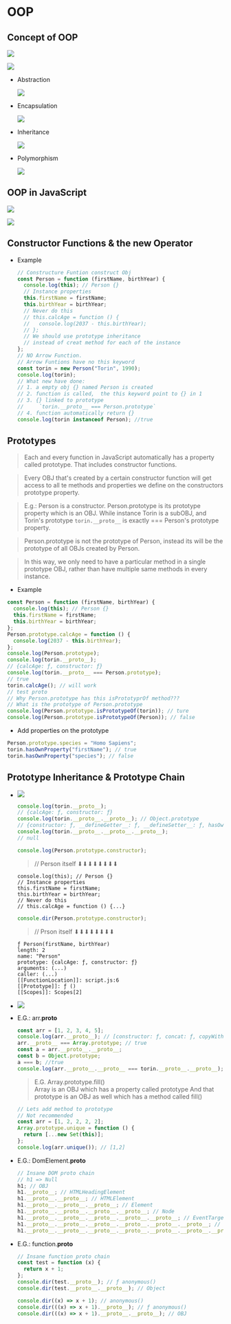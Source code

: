 # OOP

## Concept of OOP

![](img/oop1.png)

![](img/oop2.png)

- Abstraction

  ![](img/oop3.png)

- Encapsulation

  ![](img/oop4.png)

- Inheritance

  ![](img/oop5.png)

- Polymorphism

  ![](img/oop6.png)

## OOP in JavaScript

![](img/oop7.png)

![](img/oop8.png)

## Constructor Functions & the new Operator

- Example

  ```javascript
  // Constructure Funtion construct Obj
  const Person = function (firstName, birthYear) {
    console.log(this); // Person {}
    // Instance properties
    this.firstName = firstName;
    this.birthYear = birthYear;
    // Never do this
    // this.calcAge = function () {
    //   console.log(2037 - this.birthYear);
    // };
    // We should use prototype inheritance
    // instead of creat method for each of the instance
  };
  // NO Arrow Function.
  // Arrow Funtions have no this keyword
  const torin = new Person("Torin", 1990);
  console.log(torin);
  // What new have done:
  // 1. a empty obj {} named Person is created
  // 2. function is called,  the this keyword point to {} in 1
  // 3. {} linked to prototype
  //     `torin.__proto__ === Person.prototype`
  // 4. function automatically return {}
  console.log(torin instanceof Person); //true
  ```

## Prototypes

> Each and every function in JavaScript automatically has a property called prototype. That includes constructor functions.

> Every OBJ that's created by a certain constructor function will get access to all te methods and properties we define on the constructors prototype property.

> E.g.: Person is a constructor. Person.prototype is its prototype property which is an OBJ. While instance Torin is a subOBJ, and Torin's prototype `torin.__proto__` is exactly === Person's prototype property.

> Person.prototype is not the prototype of Person, instead its will be the prototype of all OBJs created by Person.

> In this way, we only need to have a particular method in a single prototype OBJ, rather than have multiple same methods in every instance.

- Example

```javascript
const Person = function (firstName, birthYear) {
  console.log(this); // Person {}
  this.firstName = firstName;
  this.birthYear = birthYear;
};
Person.prototype.calcAge = function () {
  console.log(2037 - this.birthYear);
};
console.log(Person.prototype);
console.log(torin.__proto__);
// {calcAge: ƒ, constructor: ƒ}
console.log(torin.__proto__ === Person.prototype);
// true
torin.calcAge(); // will work
// test proto
// Why Person.prototype has this isPrototyprOf method???
// What is the prototype of Person.prototype
console.log(Person.prototype.isPrototypeOf(torin)); // ture
console.log(Person.prototype.isPrototypeOf(Person)); // false
```

- Add properties on the prototype

```javascript
Person.prototype.species = "Homo Sapiens";
torin.hasOwnProperty("firstName"); // true
torin.hasOwnProperty("species"); // false
```

## Prototype Inheritance & Prototype Chain

- ![](img/oop9.png)

  ```javascript
  console.log(torin.__proto__);
  // {calcAge: ƒ, constructor: ƒ}
  console.log(torin.__proto__.__proto__); // Object.prototype
  // {constructor: ƒ, __defineGetter__: ƒ, __defineSetter__: ƒ, hasOwnProperty: ƒ, __lookupGetter__: ƒ, …}
  console.log(torin.__proto__.__proto__.__proto__);
  // null
  ```

  ```javascript
  console.log(Person.prototype.constructor);
  ```

  > // Person itself ⬇⬇⬇⬇⬇⬇⬇⬇

  ```ƒ (firstName, birthYear) {
  console.log(this); // Person {}
  // Instance properties
  this.firstName = firstName;
  this.birthYear = birthYear;
  // Never do this
  // this.calcAge = function () {...}
  ```

  ```javascript
  console.dir(Person.prototype.constructor);
  ```

  > // Prson itself ⬇⬇⬇⬇⬇⬇⬇⬇

  ```
  ƒ Person(firstName, birthYear)
  length: 2
  name: "Person"
  prototype: {calcAge: ƒ, constructor: ƒ}
  arguments: (...)
  caller: (...)
  [[FunctionLocation]]: script.js:6
  [[Prototype]]: ƒ ()
  [[Scopes]]: Scopes[2]
  ```

- ![](img/oop10.png)

- E.G.: arr.**proto**

  ```javascript
  const arr = [1, 2, 3, 4, 5];
  console.log(arr.__proto__); // [constructor: ƒ, concat: ƒ, copyWithin: ƒ, fill: ƒ, find: ƒ, …]
  arr.__proto__ === Array.prototype; // true
  const a = arr.__proto__.__proto__;
  const b = Object.prototype;
  a === b; //true
  console.log(arr.__proto__.__proto__ === torin.__proto__.__proto__); // {constructor: ƒ, __defineGetter__: ƒ, __defineSetter__: ƒ, hasOwnProperty: ƒ, __lookupGetter__: ƒ, …}
  ```

  > E.G. Array.prototype.fill()  
  > Array is an OBJ which has a property called prototype
  > And that prototype is an OBJ as well which
  > has a method called fill()

  ```javascript
  // Lets add method to prototype
  // Not recommended
  const arr = [1, 2, 2, 2, 2];
  Array.prototype.unique = function () {
    return [...new Set(this)];
  };
  console.log(arr.unique()); // [1,2]
  ```

- E.G.: DomElement.**proto**

  ```javascript
  // Insane DOM proto chain
  // h1 => Null
  h1; // OBJ
  h1.__proto__; // HTMLHeadingElement
  h1.__proto__.__proto__; // HTMLElement
  h1.__proto__.__proto__.__proto__; // Element
  h1.__proto__.__proto__.__proto__.__proto__; // Node
  h1.__proto__.__proto__.__proto__.__proto__.__proto__; // EventTarget
  h1.__proto__.__proto__.__proto__.__proto__.__proto__.__proto__; // Object
  h1.__proto__.__proto__.__proto__.__proto__.__proto__.__proto__.__proto__; // Null
  ```

- E.G.: function.**proto**

  ```javascript
  // Insane function proto chain
  const test = function (x) {
    return x + 1;
  };
  console.dir(test.__proto__); // ƒ anonymous()
  console.dir(test.__proto__.__proto__); // Object

  console.dir((x) => x + 1); // anonymous()
  console.dir(((x) => x + 1).__proto__); // ƒ anonymous()
  console.dir(((x) => x + 1).__proto__.__proto__); // OBJ
  ```
